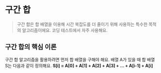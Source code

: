 구간 합
======
> 구간 합은 합 배열을 이용해 시간 복잡도를 더 줄이기 위해 사용하는 특수한 목적의 알고리즘이에요.
> 코딩 테스트에서 자주 사용해요.

구간 합의 핵심 이론
--------------------
구간 합 알고리즘을 활용하려면 먼저 합 배열을 구해야 해요. 배열 A가 있을 때 합 배열 S는 다음과 같이 정의해요.
**S[i] = A[0] + A[1] + A[2] + A[3] + ... + A[i-1] + A[i]**
